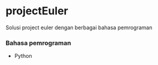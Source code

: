 # projectEuler

Solusi project euler dengan berbagai bahasa pemrograman

### Bahasa pemrograman
- Python